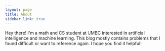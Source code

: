 ```yaml
---
layout: page
title: About
sidebar_link: true
---
```


<p class="message">
  Hey there! I'm a math and CS student at UMBC interested in artificial intelligence and machine learning. This blog mostly contains problems that I found difficult or want to reference again. I hope you find it helpful!
</p>

